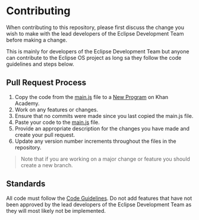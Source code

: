 # Contributing
When contributing to this repository, please first discuss the change you wish to make with the lead developers of the Eclipse Development Team before making a change.

This is mainly for developers of the Eclipse Development Team but anyone can contribute to the Eclipse OS project as long sa they follow the code guidelines and steps below.
## Pull Request Process
1. Copy the code from the [main.js](https://raw.githubusercontent.com/athaun/Eclipse-OS/master/main.js) file to a [New Program](https://www.khanacademy.org/computer-programming/new/pjs) on Khan Academy.
2. Work on any features or changes.
2. Ensure that no commits were made since you last copied the main.js file.
3. Paste your code to the [main.js](https://github.com/athaun/Eclipse-OS/edit/master/main.js) file.
3. Provide an appropriate description for the changes you have made and create your pull request.
4. Update any version number increments throughout the files in the repository.
> Note that if you are working on a major change or feature you should create a new branch.
## Standards
All code must follow the [Code Guidelines](https://github.com/athaun/Eclipse-OS/wiki/Code-Guidelines). Do not add features that have not been approved by the lead developers of the Eclipse Development Team as they will most likely not be implemented.
